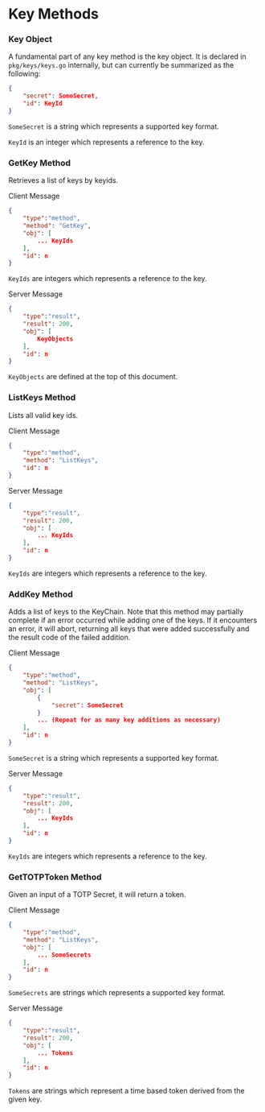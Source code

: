 # Key Methods

### Key Object
A fundamental part of any key method is the key object. It is declared in `pkg/keys/keys.go` internally, but can currently be summarized as the following:

```json
{
    "secret": SomeSecret,
    "id": KeyId
}
```

`SomeSecret` is a string which represents a supported key format.

`KeyId` is an integer which represents a reference to the key.

### GetKey Method
Retrieves a list of keys by keyids.

Client Message
```json
{
    "type":"method",
    "method": "GetKey",
    "obj": [
        ... KeyIds
    ],
    "id": n
}
```

`KeyIds` are integers which represents a reference to the key.

Server Message
```json
{
    "type":"result",
    "result": 200,
    "obj": [
        KeyObjects
    ],
    "id": n
}
```

`KeyObjects` are defined at the top of this document.

### ListKeys Method
Lists all valid key ids.

Client Message
```json
{
    "type":"method",
    "method": "ListKeys",
    "id": n
}
```

Server Message
```json
{
    "type":"result",
    "result": 200,
    "obj": [
        ... KeyIds
    ],
    "id": n
}
```

`KeyIds` are integers which represents a reference to the key.

### AddKey Method
Adds a list of keys to the KeyChain. Note that this method may partially complete if an error occurred while adding one of the keys. If it encounters an error, it will abort, returning all keys that were added successfully and the result code of the failed addition.

Client Message
```json
{
    "type":"method",
    "method": "ListKeys",
    "obj": [
        {
            "secret": SomeSecret
        }
        ... (Repeat for as many key additions as necessary)
    ],
    "id": n
}
```

`SomeSecret` is a string which represents a supported key format.

Server Message
```json
{
    "type":"result",
    "result": 200,
    "obj": [
        ... KeyIds
    ],
    "id": n
}
```

`KeyIds` are integers which represents a reference to the key.

### GetTOTPToken Method
Given an input of a TOTP Secret, it will return a token.

Client Message
```json
{
    "type":"method",
    "method": "ListKeys",
    "obj": [
        ... SomeSecrets
    ],
    "id": n
}
```

`SomeSecrets` are strings which represents a supported key format.

Server Message
```json
{
    "type":"result",
    "result": 200,
    "obj": [
        ... Tokens
    ],
    "id": n
}
```

`Tokens` are strings which represent a time based token derived from the given key.